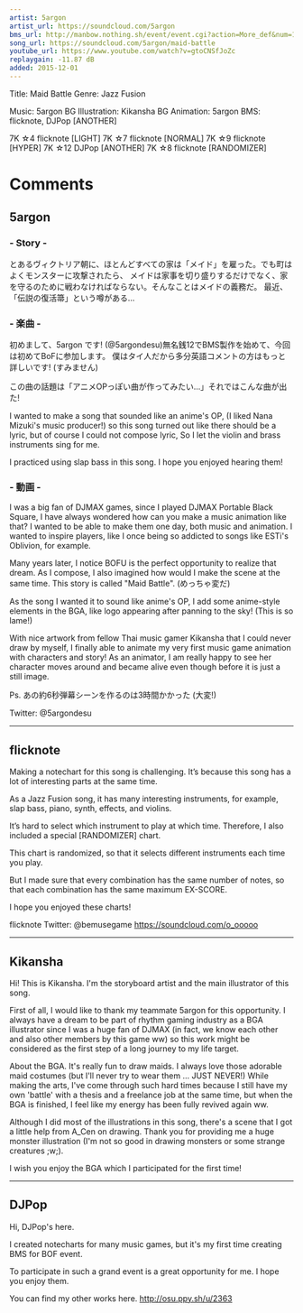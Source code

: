 ```yaml
---
artist: 5argon
artist_url: https://soundcloud.com/5argon
bms_url: http://manbow.nothing.sh/event/event.cgi?action=More_def&num=183&event=104
song_url: https://soundcloud.com/5argon/maid-battle
youtube_url: https://www.youtube.com/watch?v=gtoCNSfJoZc
replaygain: -11.87 dB
added: 2015-12-01
---
```


Title: Maid Battle
Genre: Jazz Fusion

Music: 5argon
BG Illustration: Kikansha
BG Animation: 5argon
BMS: flicknote, DJPop [ANOTHER]

7K ☆4 flicknote [LIGHT]
7K ☆7 flicknote [NORMAL]
7K ☆9 flicknote [HYPER]
7K ☆12 DJPop [ANOTHER]
7K ☆8 flicknote [RANDOMIZER]

# Comments

## 5argon

### - Story -

とあるヴィクトリア朝に、ほとんどすべての家は「メイド」を雇った。でも町はよくモンスターに攻撃されたら、
メイドは家事を切り盛りするだけでなく、家を守るのために戦わなければならない。そんなことはメイドの義務だ。
最近、「伝説の復活箒」という噂がある…

### - 楽曲 -

初めまして、5argon です! (@5argondesu)無名銭12でBMS製作を始めて、今回は初めてBoFに参加します。
僕はタイ人だから多分英語コメントの方はもっと詳しいです! (すみません)

この曲の話題は「アニメOPっぽい曲が作ってみたい...」それではこんな曲が出た!

I wanted to make a song that sounded like an anime's OP,
(I liked Nana Mizuki's music producer!) so this song turned out like there should
be a lyric, but of course I could not compose lyric, So I let the violin and
brass instruments sing for me.

I practiced using slap bass in this song. I hope you enjoyed hearing them!

### - 動画 -

I was a big fan of DJMAX games, since I played DJMAX Portable Black Square,
I have always wondered how can you make a music animation like that? I wanted to be
able to make them one day, both music and animation. I wanted to inspire players,
like I once being so addicted to songs like ESTi's Oblivion, for example.

Many years later, I notice BOFU is the perfect opportunity to realize that dream.
As I compose, I also imagined how would I make the scene at the same time.
This story is called "Maid Battle". (めっちゃ変だ)

As the song I wanted it to sound like anime's OP, I add some anime-style elements
in the BGA, like logo appearing after panning to the sky! (This is so lame!)

With nice artwork from fellow Thai music gamer Kikansha that I could never draw
by myself, I finally able to animate my very first music game animation with characters
and story! As an animator, I am really happy to see her character moves around and
became alive even though before it is just a still image.

Ps. あの約6秒弾幕シーンを作るのは3時間かかった (大変!)

Twitter: @5argondesu

----------------------------------------

## flicknote

Making a notechart for this song is challenging. It’s because this song
has a lot of interesting parts at the same time.

As a Jazz Fusion song, it has many interesting instruments, for example,
slap bass, piano, synth, effects, and violins.

It’s hard to select which instrument to play at which time. Therefore, I also
included a special [RANDOMIZER] chart.

This chart is randomized, so that it selects different instruments each time
you play.

But I made sure that every combination has the same number of notes, so that
each combination has the same maximum EX-SCORE.

I hope you enjoyed these charts!


flicknote
Twitter: @bemusegame
https://soundcloud.com/o_ooooo

----------------------------------------

## Kikansha

Hi! This is Kikansha. I'm the storyboard artist and the main illustrator of
this song.

First of all, I would like to thank my teammate 5argon for this opportunity.
I always have a dream to be part of rhythm gaming industry as a BGA illustrator
since I was a huge fan of DJMAX (in fact, we know each other and also other
members by this game ww) so this work might be considered as the first step
of a long journey to my life target.

About the BGA. It's really fun to draw maids. I always love those adorable
maid costumes (but I'll never try to wear them ... JUST NEVER!) While making
the arts, I've come through such hard times because I still have my own 'battle'
with a thesis and a freelance job at the same time, but when the BGA is finished,
I feel like my energy has been fully revived again ww.

Although I did most of the illustrations in this song, there's a scene that I
got a little help from A_Cen on drawing. Thank you for providing me a
huge monster illustration (I'm not so good in drawing monsters or some strange
creatures ;w;).

I wish you enjoy the BGA which I participated for the first time!

----------------------------------------

## DJPop

Hi, DJPop's here.

I created notecharts for many music games, but it's my first time
creating BMS for BOF event.

To participate in such a grand event is a great opportunity for me.
I hope you enjoy them.

You can find my other works here.
http://osu.ppy.sh/u/2363
